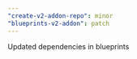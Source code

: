 ```yaml
---
"create-v2-addon-repo": minor
"blueprints-v2-addon": patch
---
```


Updated dependencies in blueprints
